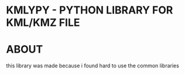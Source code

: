 
# KMLYPY - PYTHON LIBRARY FOR KML/KMZ FILE

# ABOUT 

this library was made because i found hard to use the common libraries
